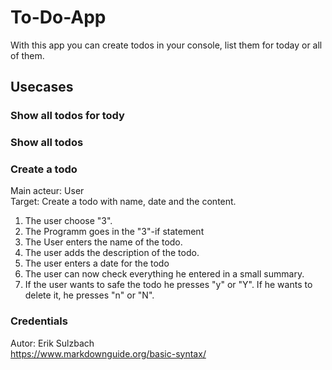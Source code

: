 # To-Do-App
With this app you can create todos in your console, list them for today or all of them.

## Usecases
### Show all todos for tody
### Show all todos
### Create a todo
Main acteur: User  
Target: Create a todo with name, date and the content.  
1. The user choose "3".
2. The Programm goes in the "3"-if statement
3. The User enters the name of the todo.
4. The user adds the description of the todo.
5. The user enters a date for the todo
6. The user can now check everything he entered in a small summary.
7. If the user wants to safe the todo he presses "y" or "Y". If he wants to delete it, he presses "n" or "N".

### Credentials
Autor: Erik Sulzbach  
https://www.markdownguide.org/basic-syntax/

